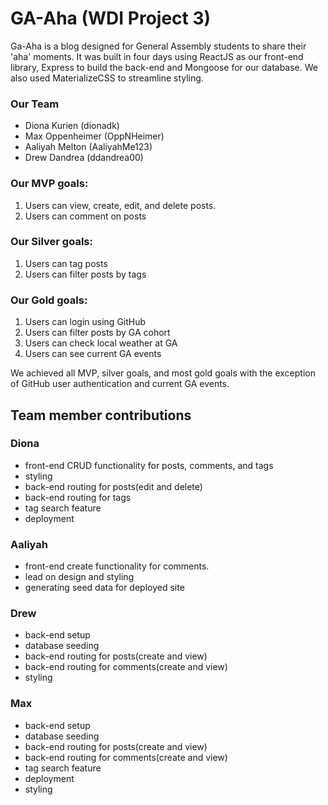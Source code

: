 # GA-Aha (WDI Project 3)

Ga-Aha is a blog designed for General Assembly students to share their 'aha' moments. It was built in four days using ReactJS as our front-end library, Express to build the back-end and Mongoose for our database. We also used MaterializeCSS to streamline styling.

### Our Team
* Diona Kurien (dionadk)
* Max Oppenheimer (OppNHeimer)
* Aaliyah Melton (AaliyahMe123)
* Drew Dandrea (ddandrea00)

### Our MVP goals:
1. Users can view, create, edit, and delete posts.
2. Users can comment on posts

### Our Silver goals:
1. Users can tag posts
2. Users can filter posts by tags

### Our Gold goals:
1. Users can login using GitHub
2. Users can filter posts by GA cohort
3. Users can check local weather at GA
4. Users can see current GA events

We achieved all MVP, silver goals, and most gold goals with the exception of GitHub user authentication and current GA events.

## Team member contributions

### Diona
  * front-end CRUD functionality for posts, comments, and tags
  * styling
  * back-end routing for posts(edit and delete) 
  * back-end routing for tags
  * tag search feature
  * deployment

### Aaliyah
  * front-end create functionality for comments.
  * lead on design and styling
  * generating seed data for deployed site

### Drew
  * back-end setup
  * database seeding 
  * back-end routing for posts(create and view)
  * back-end routing for comments(create and view)
  * styling

### Max
  * back-end setup
  * database seeding
  * back-end routing for posts(create and view)
  * back-end routing for comments(create and view)
  * tag search feature
  * deployment
  * styling
  
